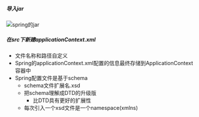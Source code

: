 ##### 导入jar

![spring的jar](G:\学习笔记\javaWeb\spring\image\spring的jar.png)

##### 在src下新建applicationContext.xml

* 文件名称和路径自定义
* Spring的applicationContext.xml配置的信息最终存储到ApplicationContext容器中
* Spring配置文件是基于schema
  * schema文件扩展名.xsd
  * 把schema理解成DTD的升级版
    * 比DTD具有更好的扩展性
  * 每次引入一个xsd文件是一个namespace(xmlns)

